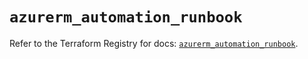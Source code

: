 # `azurerm_automation_runbook`

Refer to the Terraform Registry for docs: [`azurerm_automation_runbook`](https://registry.terraform.io/providers/hashicorp/azurerm/3.102.0/docs/resources/automation_runbook).
